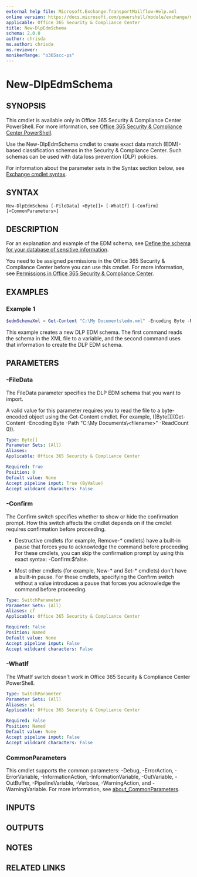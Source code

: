 ```yaml
---
external help file: Microsoft.Exchange.TransportMailflow-Help.xml
online version: https://docs.microsoft.com/powershell/module/exchange/new-dlpedmschema
applicable: Office 365 Security & Compliance Center
title: New-DlpEdmSchema
schema: 2.0.0
author: chrisda
ms.author: chrisda
ms.reviewer:
monikerRange: "o365scc-ps"
---
```


# New-DlpEdmSchema

## SYNOPSIS
This cmdlet is available only in Office 365 Security & Compliance Center PowerShell. For more information, see [Office 365 Security & Compliance Center PowerShell](https://docs.microsoft.com/powershell/exchange/office-365-scc/office-365-scc-powershell).

Use the New-DlpEdmSchema cmdlet to create exact data match (EDM)-based classification schemas in the Security & Compliance Center. Such schemas can be used with data loss prevention (DLP) policies.

For information about the parameter sets in the Syntax section below, see [Exchange cmdlet syntax](https://docs.microsoft.com/powershell/exchange/exchange-cmdlet-syntax).

## SYNTAX

```
New-DlpEdmSchema [-FileData] <Byte[]> [-WhatIf] [-Confirm] [<CommonParameters>]
```

## DESCRIPTION
For an explanation and example of the EDM schema, see [Define the schema for your database of sensitive information](https://docs.microsoft.com/microsoft-365/compliance/create-custom-sensitive-information-types-with-exact-data-match-based-classification#define-the-schema-for-your-database-of-sensitive-information).

You need to be assigned permissions in the Office 365 Security & Compliance Center before you can use this cmdlet. For more information, see [Permissions in Office 365 Security & Compliance Center](https://go.microsoft.com/fwlink/p/?LinkId=511920).

## EXAMPLES

### Example 1
```powershell
$edmSchemaXml = Get-Content "C:\My Documents\edm.xml" -Encoding Byte -ReadCount 0; New-DlpEdmSchema -FileData $edmSchemaXml -Confirm:$true
```

This example creates a new DLP EDM schema. The first command reads the schema in the XML file to a variable, and the second command uses that information to create the DLP EDM schema.

## PARAMETERS

### -FileData
The FileData parameter specifies the DLP EDM schema that you want to import.

A valid value for this parameter requires you to read the file to a byte-encoded object using the Get-Content cmdlet. For example, \(\[Byte\[\]\]\(Get-Content -Encoding Byte -Path "C:\\My Documents\\\<filename\>" -ReadCount 0\)\).

```yaml
Type: Byte[]
Parameter Sets: (All)
Aliases:
Applicable: Office 365 Security & Compliance Center

Required: True
Position: 0
Default value: None
Accept pipeline input: True (ByValue)
Accept wildcard characters: False
```

### -Confirm
The Confirm switch specifies whether to show or hide the confirmation prompt. How this switch affects the cmdlet depends on if the cmdlet requires confirmation before proceeding.

- Destructive cmdlets (for example, Remove-\* cmdlets) have a built-in pause that forces you to acknowledge the command before proceeding. For these cmdlets, you can skip the confirmation prompt by using this exact syntax: -Confirm:$false.

- Most other cmdlets (for example, New-\* and Set-\* cmdlets) don't have a built-in pause. For these cmdlets, specifying the Confirm switch without a value introduces a pause that forces you acknowledge the command before proceeding.

```yaml
Type: SwitchParameter
Parameter Sets: (All)
Aliases: cf
Applicable: Office 365 Security & Compliance Center

Required: False
Position: Named
Default value: None
Accept pipeline input: False
Accept wildcard characters: False
```

### -WhatIf
The WhatIf switch doesn't work in Office 365 Security & Compliance Center PowerShell.

```yaml
Type: SwitchParameter
Parameter Sets: (All)
Aliases: wi
Applicable: Office 365 Security & Compliance Center

Required: False
Position: Named
Default value: None
Accept pipeline input: False
Accept wildcard characters: False
```

### CommonParameters
This cmdlet supports the common parameters: -Debug, -ErrorAction, -ErrorVariable, -InformationAction, -InformationVariable, -OutVariable, -OutBuffer, -PipelineVariable, -Verbose, -WarningAction, and -WarningVariable. For more information, see [about_CommonParameters](https://go.microsoft.com/fwlink/p/?LinkID=113216).

## INPUTS

###  

## OUTPUTS

###  

## NOTES

## RELATED LINKS

